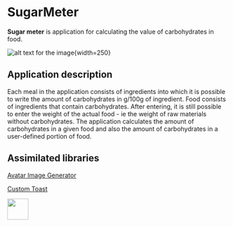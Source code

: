 SugarMeter 
====================

**Sugar meter** is application for calculating the value of carbohydrates in food.

![alt text for the image](untitled.gif){width=250}


## Application description 

Each meal in the application consists of ingredients into which it is possible to write the amount of carbohydrates in g/100g of ingredient. Food consists of ingredients that contain carbohydrates. After entering, it is still possible to enter the weight of the actual food - ie the weight of raw materials without carbohydrates. The application calculates the amount of carbohydrates in a given food and also the amount of carbohydrates in a user-defined portion of food.

## Assimilated libraries

[Avatar Image Generator](https://github.com/AmosKorir/AvatarImageGenerator)

[Custom Toast](https://www.geeksforgeeks.org/how-to-add-a-custom-styled-toast-in-android-using-kotlin/)




<img src="untitled.gif" width="48">